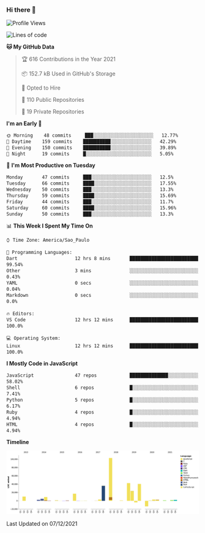 ### Hi there 👋

<!--START_SECTION:waka-->
![Profile Views](http://img.shields.io/badge/Profile%20Views-18-blue)

![Lines of code](https://img.shields.io/badge/From%20Hello%20World%20I%27ve%20Written-294%20Thousand%20lines%20of%20code-blue)

**🐱 My GitHub Data** 

> 🏆 616 Contributions in the Year 2021
 > 
> 📦 152.7 kB Used in GitHub's Storage 
 > 
> 💼 Opted to Hire
 > 
> 📜 110 Public Repositories 
 > 
> 🔑 19 Private Repositories  
 > 
**I'm an Early 🐤** 

```text
🌞 Morning    48 commits     ███░░░░░░░░░░░░░░░░░░░░░░   12.77% 
🌆 Daytime    159 commits    ██████████░░░░░░░░░░░░░░░   42.29% 
🌃 Evening    150 commits    ██████████░░░░░░░░░░░░░░░   39.89% 
🌙 Night      19 commits     █░░░░░░░░░░░░░░░░░░░░░░░░   5.05%

```
📅 **I'm Most Productive on Tuesday** 

```text
Monday       47 commits     ███░░░░░░░░░░░░░░░░░░░░░░   12.5% 
Tuesday      66 commits     ████░░░░░░░░░░░░░░░░░░░░░   17.55% 
Wednesday    50 commits     ███░░░░░░░░░░░░░░░░░░░░░░   13.3% 
Thursday     59 commits     ████░░░░░░░░░░░░░░░░░░░░░   15.69% 
Friday       44 commits     ███░░░░░░░░░░░░░░░░░░░░░░   11.7% 
Saturday     60 commits     ████░░░░░░░░░░░░░░░░░░░░░   15.96% 
Sunday       50 commits     ███░░░░░░░░░░░░░░░░░░░░░░   13.3%

```


📊 **This Week I Spent My Time On** 

```text
⌚︎ Time Zone: America/Sao_Paulo

💬 Programming Languages: 
Dart                     12 hrs 8 mins       █████████████████████████   99.54% 
Other                    3 mins              ░░░░░░░░░░░░░░░░░░░░░░░░░   0.43% 
YAML                     0 secs              ░░░░░░░░░░░░░░░░░░░░░░░░░   0.04% 
Markdown                 0 secs              ░░░░░░░░░░░░░░░░░░░░░░░░░   0.0%

🔥 Editors: 
VS Code                  12 hrs 12 mins      █████████████████████████   100.0%

💻 Operating System: 
Linux                    12 hrs 12 mins      █████████████████████████   100.0%

```

**I Mostly Code in JavaScript** 

```text
JavaScript               47 repos            ██████████████░░░░░░░░░░░   58.02% 
Shell                    6 repos             █░░░░░░░░░░░░░░░░░░░░░░░░   7.41% 
Python                   5 repos             █░░░░░░░░░░░░░░░░░░░░░░░░   6.17% 
Ruby                     4 repos             █░░░░░░░░░░░░░░░░░░░░░░░░   4.94% 
HTML                     4 repos             █░░░░░░░░░░░░░░░░░░░░░░░░   4.94%

```


**Timeline**

![Chart not found](https://raw.githubusercontent.com/jampow/jampow/master/charts/bar_graph.png) 


 Last Updated on 07/12/2021
<!--END_SECTION:waka-->
